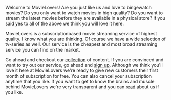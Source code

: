 Welcome to MovieLovers! Are you just like us and love to bingewatch movies? Do you only want to watch movies in high quality? Do you want to stream the latest movies before they are available in a physical store? If you said yes to all of the above we think you will love it here.     

MovieLovers is a subscriptionbased movie streaming service of highest quality. I know what you are thinking. Of course we have a wide selection of tv-series as well. Our service is the cheapest and most broad streaming service you can find on the market. 

Go ahead and checkout our [collection](movie-collection.php "Get info about our broad collection") of content. If you are convinced and want to try out our service, go ahead and [sign up](sign-up.php "Sign Up"). Although we think you'll love it here at MovieLovers we're ready to give new customers their first month of subscription for free. You can also cancel your subscription anytime that you like. If you want to get to know the brains and muscle behind MovieLovers we're very transparent and you can [read](about.php "About us") about us if you like.